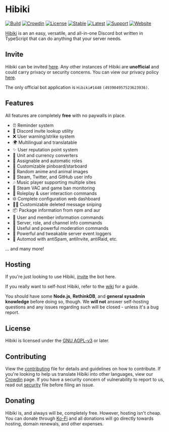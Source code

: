 # Hibiki

[![Build](https://img.shields.io/github/workflow/status/smolespi/hibiki/hibiki)][workflow]
[![Crowdin](https://badges.crowdin.net/hibiki/localized.svg)][translation]
[![License](https://img.shields.io/badge/license-AGPL%20v3-orange.svg)][license]
[![Stable](https://img.shields.io/github/v/release/smolespi/hibiki?label=stable)][stable]
[![Latest](https://img.shields.io/github/package-json/v/smolespi/hibiki/next?color=red&label=latest)][latest]
[![Support](https://img.shields.io/discord/620287077778587651?color=purple&label=support)][support]
[![Website](https://img.shields.io/website?down_color=critical&down_message=offline&up_color=green&up_message=online&url=https%3A%2F%2Fhibiki.app)][hibiki]

[Hibiki][hibiki] is an an easy, versatile, and all-in-one Discord bot written in TypeScript that can do anything that your server needs.

## Invite

Hibiki can be invited [here][invite]. Any other instances of Hibiki are **unofficial** and could carry privacy or security concerns. You can view our privacy policy [here][privacy].

The only official bot application is `Hibiki#1448` `(493904957523623936)`.

## Features

All features are completely **free** with no paywalls in place.

- ⏰ Reminder system
- 🔗 Discord invite lookup utility
- ❌ User warning/strike system
- 🌍 Multilingual and translatable
- ✨ User reputation point system
- 💱 Unit and currency converters
- 📃 Assignable and automatic roles
- 📌 Customizable pinboard/starboard
- 🐶 Random anime and animal images
- 👥 Steam, Twitter, and GitHub user info
- 🎶 Music player supporting multiple sites
- 🎯 Steam VAC and game ban monitoring
- 💙 Roleplay & user interaction commands
- 🌐 Complete configuration web dashboard
- 🕵️‍♀️ Customizable deleted message sniping
- 📦 Package information from npm and aur
- 👤 User and member information commands
- 💬 Server, role, and channel info commands
- 🔨 Useful and powerful moderation commands
- 📜 Powerful and tweakable server event loggers
- 🤖 Automod with antiSpam, antiInvite, antiRaid, etc.

... and many more!

## Hosting

If you're just looking to use Hibiki, [invite][invite] the bot here.

If you really want to self-host Hibiki, refer to the [wiki][wiki] for a guide.

You should have some **Node.js**, **RethinkDB**, and **general sysadmin knowledge** before doing so, though. We **will not** answer self-hosting questions and any issues regarding such will be closed - unless it's a bug report.

## License

Hibiki is licensed under the [GNU AGPL-v3][license] or later.

## Contributing

View the [contributing][contributing] file for details and guidelines on how to contribute. If you're looking to help us translate Hibiki into other languages, view our [Crowdin][translating] page. If you have a security concern of vulnerability to report to us, read out [security][security] file before filing an issue.

## Donating

Hibiki is, and always will be, completely free. However, hosting isn't cheap.
You can donate through [Ko-Fi][donate] and all donations will go directly towards hosting, domain renewals, and other expenses.

[donate]: https://ko-fi.com/smolespi "Donate to help cover Hibiki's expenses"
[hibiki]: https://hibiki.app "Hibiki's official website and dashboard."
[invite]: https://discordapp.com/oauth2/authorize?&client_id=493904957523623936&scope=bot&permissions=506850534 "A Discord invite for the official Hibiki instance."
[wiki]: https://github.com/smolespi/hibiki/wiki "A guide on how to self-host and configure Hibiki."
[license]: LICENSE "Hibiki is licensed under the GNU AGPLv3 or later."
[contributing]: .github/CONTRIBUTING.md "Contributing guidelines file."
[security]: .github/SECURITY.md "Security guidelines file."
[support]: https://discord.gg/gZEj4sM "A Discord invite to the bot's support server."
[latest]: https://github.com/smolespi/hibiki/tree/next "The latest bot version (on the next branch)."
[stable]: https://github.com/smolespi/hibiki/releases/latest "Latest stable GitHub release."
[workflow]: https://github.com/smolespi/hibiki/actions?query=workflow%3AHibiki "Main GitHub workflow action."
[translating]: https://translate.hibiki.app "Translations are handled by Crowdin."
[translation]: https://translate.hibiki.app/project/hibiki "Progress of translations."
[privacy]: .github/PRIVACY_POLICY.md "Privacy Policy"
